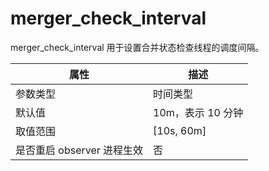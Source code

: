 merger_check_interval 
==========================================

merger_check_interval 用于设置合并状态检查线程的调度间隔。


|      **属性**      |    **描述**    |
|------------------|--------------|
| 参数类型             | 时间类型         |
| 默认值              | 10m，表示 10 分钟 |
| 取值范围             | \[10s, 60m\] |
| 是否重启 observer 进程生效 | 否            |



